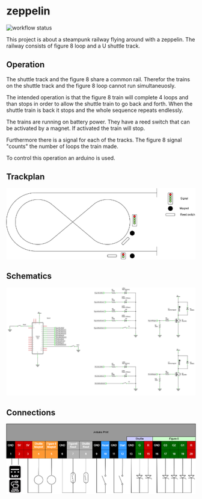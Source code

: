 # zeppelin

![workflow status](https://github.com/rschuitema/zeppelin/actions/workflows/arduino.yml/badge.svg)

This project is about a steampunk railway flying around with a zeppelin. The railway consists of figure 8 loop and a U shuttle track. 

## Operation
The shuttle track and the figure 8 share a common rail. Therefor the trains on the shuttle track and the figure 8 loop cannot run simultaneuosly.

The intended operation is that the figure 8 train will complete 4 loops and than stops in order to allow the shuttle train to go back and forth. When the shuttle train is back it stops and the whole sequence repeats endlessly.

The trains are running on battery power. They have a reed switch that can be activated by a magnet. If activated the train will stop. 

Furthermore there is a signal for each of the tracks.
The figure 8 signal "counts" the number of loops the train made.

To control this operation an arduino is used.

## Trackplan

![trackplan](zeppelin_rails.drawio.png)

## Schematics

![schematic](zeppelin_schem.png)


## Connections

![connections](arduino_print_connections.drawio.png)